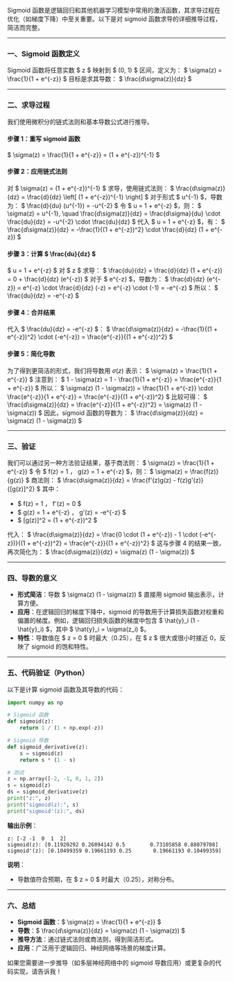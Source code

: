 Sigmoid 函数是逻辑回归和其他机器学习模型中常用的激活函数，其求导过程在优化（如梯度下降）中至关重要。以下是对 sigmoid 函数求导的详细推导过程，简洁而完整。

---

### 一、Sigmoid 函数定义
Sigmoid 函数将任意实数 $ z $ 映射到 $ (0, 1) $ 区间，定义为：
$
\sigma(z) = \frac{1}{1 + e^{-z}}
$
目标是求其导数：
$
\frac{d\sigma(z)}{dz}
$

---

### 二、求导过程
我们使用微积分的链式法则和基本导数公式进行推导。

#### 步骤 1：重写 sigmoid 函数
$
\sigma(z) = \frac{1}{1 + e^{-z}} = (1 + e^{-z})^{-1}
$

#### 步骤 2：应用链式法则
对 $ \sigma(z) = (1 + e^{-z})^{-1} $ 求导，使用链式法则：
$
\frac{d\sigma(z)}{dz} = \frac{d}{dz} \left[ (1 + e^{-z})^{-1} \right]
$
对于形式 $ u^{-1} $，导数为：
$
\frac{d}{du} (u^{-1}) = -u^{-2}
$
令 $ u = 1 + e^{-z} $，则：
$
\sigma(z) = u^{-1}, \quad \frac{d\sigma(z)}{dz} = \frac{d\sigma}{du} \cdot \frac{du}{dz} = -u^{-2} \cdot \frac{du}{dz}
$
代入 $ u = 1 + e^{-z} $，有：
$
\frac{d\sigma(z)}{dz} = -\frac{1}{(1 + e^{-z})^2} \cdot \frac{d}{dz} (1 + e^{-z})
$

#### 步骤 3：计算 $ \frac{du}{dz} $
$
u = 1 + e^{-z}
$
对 $ z $ 求导：
$
\frac{du}{dz} = \frac{d}{dz} (1 + e^{-z}) = 0 + \frac{d}{dz} (e^{-z})
$
对于 $ e^{-z} $，导数为：
$
\frac{d}{dz} (e^{-z}) = e^{-z} \cdot \frac{d}{dz} (-z) = e^{-z} \cdot (-1) = -e^{-z}
$
所以：
$
\frac{du}{dz} = -e^{-z}
$

#### 步骤 4：合并结果
代入 $ \frac{du}{dz} = -e^{-z} $：
$
\frac{d\sigma(z)}{dz} = -\frac{1}{(1 + e^{-z})^2} \cdot (-e^{-z}) = \frac{e^{-z}}{(1 + e^{-z})^2}
$

#### 步骤 5：简化导数
为了得到更简洁的形式，我们将导数用 $\sigma(z)$ 表示：
$
\sigma(z) = \frac{1}{1 + e^{-z}}
$
注意到：
$
1 - \sigma(z) = 1 - \frac{1}{1 + e^{-z}} = \frac{e^{-z}}{1 + e^{-z}}
$
所以：
$
\sigma(z) (1 - \sigma(z)) = \frac{1}{1 + e^{-z}} \cdot \frac{e^{-z}}{1 + e^{-z}} = \frac{e^{-z}}{(1 + e^{-z})^2}
$
比较可得：
$
\frac{d\sigma(z)}{dz} = \frac{e^{-z}}{(1 + e^{-z})^2} = \sigma(z) (1 - \sigma(z))
$
因此，sigmoid 函数的导数为：
$
\frac{d\sigma(z)}{dz} = \sigma(z) (1 - \sigma(z))
$

---

### 三、验证
我们可以通过另一种方法验证结果，基于商法则：
$
\sigma(z) = \frac{1}{1 + e^{-z}}
$
令 $ f(z) = 1 $，$ g(z) = 1 + e^{-z} $，则：
$
\sigma(z) = \frac{f(z)}{g(z)}
$
商法则：
$
\frac{d\sigma(z)}{dz} = \frac{f'(z)g(z) - f(z)g'(z)}{[g(z)]^2}
$
其中：
- $ f(z) = 1 $，$ f'(z) = 0 $
- $ g(z) = 1 + e^{-z} $，$ g'(z) = -e^{-z} $
- $ [g(z)]^2 = (1 + e^{-z})^2 $

代入：
$
\frac{d\sigma(z)}{dz} = \frac{0 \cdot (1 + e^{-z}) - 1 \cdot (-e^{-z})}{(1 + e^{-z})^2} = \frac{e^{-z}}{(1 + e^{-z})^2}
$
这与步骤 4 的结果一致，再次简化为：
$
\frac{d\sigma(z)}{dz} = \sigma(z) (1 - \sigma(z))
$

---

### 四、导数的意义
- **形式简洁**：导数 $ \sigma(z) (1 - \sigma(z)) $ 直接用 sigmoid 输出表示，计算方便。
- **应用**：在逻辑回归的梯度下降中，sigmoid 的导数用于计算损失函数对权重和偏置的梯度。例如，逻辑回归损失函数的梯度中包含 $ \hat{y}_i (1 - \hat{y}_i) $，其中 $ \hat{y}_i = \sigma(z_i) $。
- **特性**：导数值在 $ z = 0 $ 时最大（0.25），在 $ z $ 很大或很小时接近 0，反映了 sigmoid 的饱和特性。

---

### 五、代码验证（Python）
以下是计算 sigmoid 函数及其导数的代码：

```python
import numpy as np

# Sigmoid 函数
def sigmoid(z):
    return 1 / (1 + np.exp(-z))

# Sigmoid 导数
def sigmoid_derivative(z):
    s = sigmoid(z)
    return s * (1 - s)

# 测试
z = np.array([-2, -1, 0, 1, 2])
s = sigmoid(z)
ds = sigmoid_derivative(z)
print("z:", z)
print("sigmoid(z):", s)
print("sigmoid'(z):", ds)
```

**输出示例**：
```
z: [-2 -1  0  1  2]
sigmoid(z): [0.11920292 0.26894142 0.5        0.73105858 0.88079708]
sigmoid'(z): [0.10499359 0.19661193 0.25       0.19661193 0.10499359]
```

**说明**：
- 导数值符合预期，在 $ z = 0 $ 时最大（0.25），对称分布。

---

### 六、总结
- **Sigmoid 函数**：$ \sigma(z) = \frac{1}{1 + e^{-z}} $
- **导数**：$ \frac{d\sigma(z)}{dz} = \sigma(z) (1 - \sigma(z)) $
- **推导方法**：通过链式法则或商法则，得到简洁形式。
- **应用**：广泛用于逻辑回归、神经网络等场景的梯度计算。

如果您需要进一步推导（如多层神经网络中的 sigmoid 导数应用）或更复杂的代码实现，请告诉我！